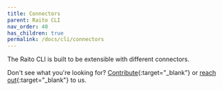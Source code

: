 ```yaml
---
title: Connectors
parent: Raito CLI
nav_order: 40
has_children: true
permalink: /docs/cli/connectors
---
```


The Raito CLI is built to be extensible with different connectors. 


Don't see what you're looking for? [Contribute](https://github.com/raito-io/cli/blob/main/CONTRIBUTING.md){:target="_blank"} or [reach out](https://raitocommunity.slack.com){:target="_blank"} to us.
